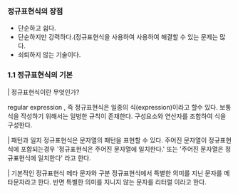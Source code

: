 

### 정규표현식의 장점
- 단순하고 쉽다. 
- 단순하지만 강력하다.(정규표현식을 사용하여 사용하여 해결할 수 있는 문제는 많다.
- 쇠퇴하지 않는 기술이다.


### 1.1 정규표현식의 기본

| 정규표현식이란 무엇인가?

regular expression , 즉 정규표현식은 일종의 식(expression)이라고 할수 있다.
보통 식을 작성하기 위해서는 일벙한 규칙이 존재한다. 
구성요소와 연산자를 조합하여 식을 구성한다.

| 패턴과 일치
정규표현식은 문자열의 패턴을 표현할 수 있다.
주어진 문자열이 정규표현식에 포함되는경우 '정규표현식은 주어진 문자열에 일치한다.' 또는 '주어진 문자열은 정규표현식에 일치한다' 라고 한다.

| 기본적인 정규표현식 메타 문자와 구분
정규표현식에서 특별한 의미를 지닌 문자를 메타문자라고 한다. 
반면 특별한 의미를 지니지 않는 문자를 리터럴 이라고 한다.

